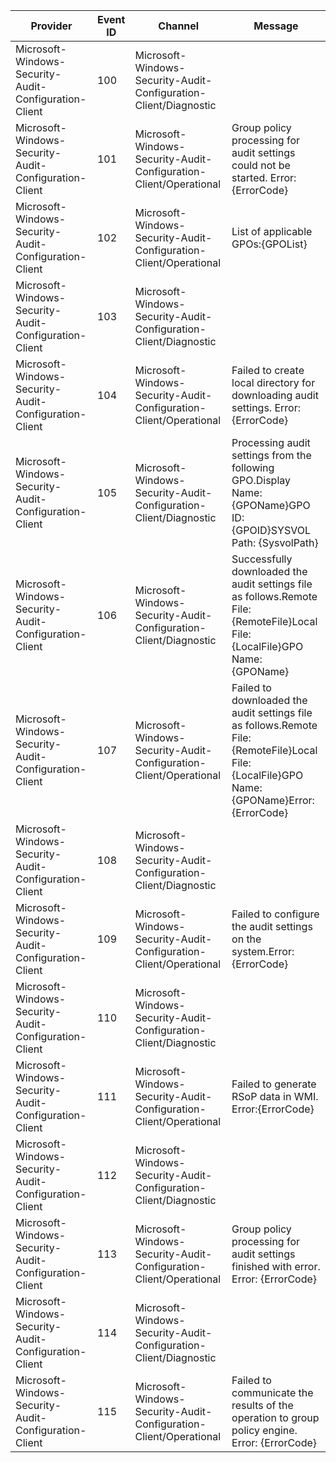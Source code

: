 Provider                                               |  Event ID  |  Channel                                                            |  Message
-------------------------------------------------------|------------|---------------------------------------------------------------------|-----------------------------------------------------------------------------------------------------------------------------------------------
Microsoft-Windows-Security-Audit-Configuration-Client  |  100       |  Microsoft-Windows-Security-Audit-Configuration-Client/Diagnostic   |
Microsoft-Windows-Security-Audit-Configuration-Client  |  101       |  Microsoft-Windows-Security-Audit-Configuration-Client/Operational  |  Group policy processing for audit settings could not be started. Error: {ErrorCode}
Microsoft-Windows-Security-Audit-Configuration-Client  |  102       |  Microsoft-Windows-Security-Audit-Configuration-Client/Operational  |  List of applicable GPOs:{GPOList}
Microsoft-Windows-Security-Audit-Configuration-Client  |  103       |  Microsoft-Windows-Security-Audit-Configuration-Client/Diagnostic   |
Microsoft-Windows-Security-Audit-Configuration-Client  |  104       |  Microsoft-Windows-Security-Audit-Configuration-Client/Operational  |  Failed to create local directory for downloading audit settings. Error: {ErrorCode}
Microsoft-Windows-Security-Audit-Configuration-Client  |  105       |  Microsoft-Windows-Security-Audit-Configuration-Client/Diagnostic   |  Processing audit settings from the following GPO.Display Name: {GPOName}GPO ID: {GPOID}SYSVOL Path: {SysvolPath}
Microsoft-Windows-Security-Audit-Configuration-Client  |  106       |  Microsoft-Windows-Security-Audit-Configuration-Client/Diagnostic   |  Successfully downloaded the audit settings file as follows.Remote File: {RemoteFile}Local File: {LocalFile}GPO Name: {GPOName}
Microsoft-Windows-Security-Audit-Configuration-Client  |  107       |  Microsoft-Windows-Security-Audit-Configuration-Client/Operational  |  Failed to downloaded the audit settings file as follows.Remote File: {RemoteFile}Local File: {LocalFile}GPO Name: {GPOName}Error: {ErrorCode}
Microsoft-Windows-Security-Audit-Configuration-Client  |  108       |  Microsoft-Windows-Security-Audit-Configuration-Client/Diagnostic   |
Microsoft-Windows-Security-Audit-Configuration-Client  |  109       |  Microsoft-Windows-Security-Audit-Configuration-Client/Operational  |  Failed to configure the audit settings on the system.Error: {ErrorCode}
Microsoft-Windows-Security-Audit-Configuration-Client  |  110       |  Microsoft-Windows-Security-Audit-Configuration-Client/Diagnostic   |
Microsoft-Windows-Security-Audit-Configuration-Client  |  111       |  Microsoft-Windows-Security-Audit-Configuration-Client/Operational  |  Failed to generate RSoP data in WMI. Error:{ErrorCode}
Microsoft-Windows-Security-Audit-Configuration-Client  |  112       |  Microsoft-Windows-Security-Audit-Configuration-Client/Diagnostic   |
Microsoft-Windows-Security-Audit-Configuration-Client  |  113       |  Microsoft-Windows-Security-Audit-Configuration-Client/Operational  |  Group policy processing for audit settings finished with error. Error: {ErrorCode}
Microsoft-Windows-Security-Audit-Configuration-Client  |  114       |  Microsoft-Windows-Security-Audit-Configuration-Client/Diagnostic   |
Microsoft-Windows-Security-Audit-Configuration-Client  |  115       |  Microsoft-Windows-Security-Audit-Configuration-Client/Operational  |  Failed to communicate the results of the operation to group policy engine. Error: {ErrorCode}